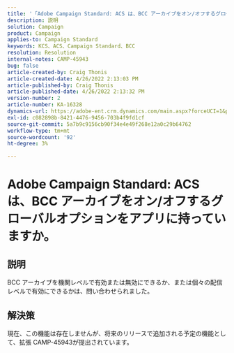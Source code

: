 ```yaml
---
title: '「Adobe Campaign Standard: ACS は、BCC アーカイブをオン/オフするグローバルオプションをアプリに持っていますか？」'
description: 説明
solution: Campaign
product: Campaign
applies-to: Campaign Standard
keywords: KCS、ACS、Campaign Standard、BCC
resolution: Resolution
internal-notes: CAMP-45943
bug: false
article-created-by: Craig Thonis
article-created-date: 4/26/2022 2:13:03 PM
article-published-by: Craig Thonis
article-published-date: 4/26/2022 2:13:32 PM
version-number: 2
article-number: KA-16328
dynamics-url: https://adobe-ent.crm.dynamics.com/main.aspx?forceUCI=1&pagetype=entityrecord&etn=knowledgearticle&id=5c2173f6-6ac5-ec11-a7b6-0022480a138b
exl-id: c082898b-8421-4476-9456-703b4f9fd1cf
source-git-commit: 5a7b9c9156cb90f34e4e49f268e12a0c29b64762
workflow-type: tm+mt
source-wordcount: '92'
ht-degree: 3%

---
```


# Adobe Campaign Standard: ACS は、BCC アーカイブをオン/オフするグローバルオプションをアプリに持っていますか。

## 説明


BCC アーカイブを機関レベルで有効または無効にできるか、または個々の配信レベルで有効にできるかは、問い合わせられました。


## 解決策


現在、この機能は存在しませんが、将来のリリースで追加される予定の機能として、拡張 CAMP-45943が提出されています。
